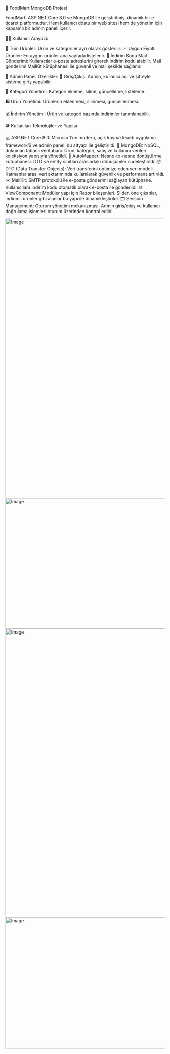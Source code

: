 🛒 FoodMart MongoDB Projesi

FoodMart, ASP.NET Core 8.0 ve MongoDB ile geliştirilmiş, dinamik bir e-ticaret platformudur.
Hem kullanıcı dostu bir web sitesi hem de yönetim için kapsamlı bir admin paneli içerir.

👩‍💻 Kullanıcı Arayüzü

💸 Tüm Ürünler: Ürün ve kategoriler ayrı olarak gösterilir.
📈 Uygun Fiyatlı Ürünler: En uygun ürünler ana sayfada listelenir.
📧 İndirim Kodu Mail Gönderimi: Kullanıcılar e-posta adreslerini girerek indirim kodu alabilir.
Mail gönderimi MailKit kütüphanesi ile güvenli ve hızlı şekilde sağlanır.

🔐 Admin Paneli Özellikleri
🔑 Giriş/Çıkış: Admin, kullanıcı adı ve şifreyle sisteme giriş yapabilir.

📝 Kategori Yönetimi: Kategori ekleme, silme, güncelleme, listeleme.

🛍️ Ürün Yönetimi: Ürünlerin eklenmesi, silinmesi, güncellenmesi.

💰 İndirim Yönetimi: Ürün ve kategori bazında indirimler tanımlanabilir.

🛠️ Kullanılan Teknolojiler ve Yapılar

💻 ASP.NET Core 8.0: Microsoft’un modern, açık kaynaklı web uygulama framework’ü ve admin paneli bu altyapı ile geliştirildi.
🍃 MongoDB: NoSQL, doküman tabanlı veritabanı. Ürün, kategori, satış ve kullanıcı verileri koleksiyon yapısıyla yönetildi.
🔄 AutoMapper: Nesne-to-nesne dönüştürme kütüphanesi. DTO ve entity sınıfları arasındaki dönüşümler sadeleştirildi.
📦 DTO (Data Transfer Objects): Veri transferini optimize eden veri modeli. Katmanlar arası veri aktarımında kullanılarak güvenlik ve performans artırıldı.
✉️ MailKit: SMTP protokolü ile e-posta gönderimi sağlayan kütüphane. Kullanıcılara indirim kodu otomatik olarak e-posta ile gönderildi.
🌐 ViewComponent: Modüler yapı için Razor bileşenleri. Slider, öne çıkanlar, indirimli ürünler gibi alanlar bu yapı ile dinamikleştirildi.
🗂️ Session Management: Oturum yönetimi mekanizması. Admin giriş/çıkış ve kullanıcı doğrulama işlemleri oturum üzerinden kontrol edildi.

<img width="1628" height="882" alt="Image" src="https://github.com/user-attachments/assets/63a8c376-3e77-4674-ac28-27de1e0c5798" />

<img width="1602" height="412" alt="Image" src="https://github.com/user-attachments/assets/89d37d67-a190-470e-8e46-b94840f7253e" />

<img width="1604" height="910" alt="Image" src="https://github.com/user-attachments/assets/2496d0ed-41f9-4baf-b8f8-031d4e466474" />

<img width="1676" height="416" alt="Image" src="https://github.com/user-attachments/assets/a44752f8-44af-4aa1-bd0f-a26f83358b39" />
